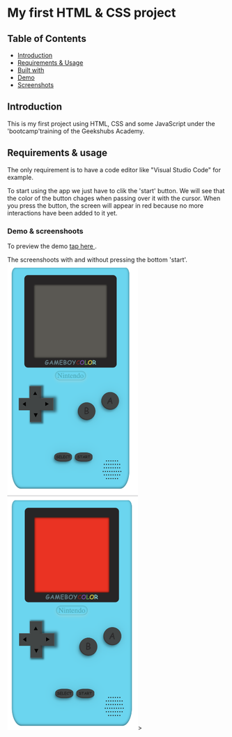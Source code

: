 # My first HTML & CSS project

## Table of Contents

- [Introduction](#introduction)
- [Requirements & Usage](#requirements)
- [Built with](#builtwith)
- [Demo](#builtwith)
- [Screenshots](#screenshots)

## Introduction <a name = "introduction"></a>

This is my first project using HTML, CSS and some JavaScript under the 'bootcamp'training of the Geekshubs Academy.

## Requirements & usage <a name = "requirements"></a>

The only requirement is to have a code editor like "Visual Studio Code" for example.

To start using the app we just have to clik the 'start' button. We will see that the color of the button chages when passing over it with the cursor. When you press the button, the screen will appear in red because no more interactions have been added to it yet.

### Demo & screenshoots

To preview the demo <a href=" https://leyreromero.github.io/GAMEBOY-css/" > tap here </a>.

The screenshoots with and without pressing the bottom 'start'.
<img src="./images/capt1.png" alt="preview console" width="300" heigth="500">
<img src="./images/capt2.png"  alt="preview console started" width="300" heigth="500">>
